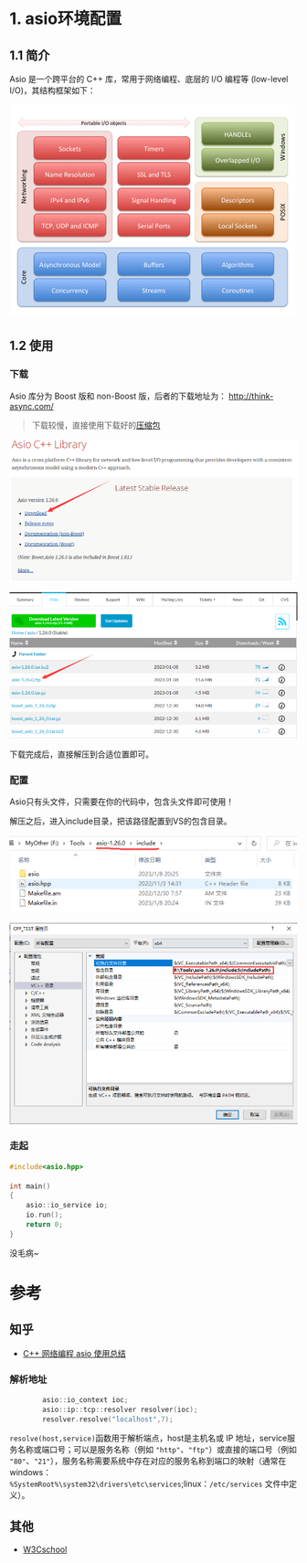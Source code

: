 # 1. asio环境配置

## 1.1 简介

Asio 是一个跨平台的 C++ 库，常用于网络编程、底层的 I/O 编程等 (low-level I/O)，其结构框架如下：

![img](assets/0931491R5-0.gif)

## 1.2 使用

### 下载

Asio 库分为 Boost 版和 non-Boost 版，后者的下载地址为： http://think-async.com/ 

> 下载较慢，直接使用下载好的[压缩包](assets/asio-1.26.0.zip)

![image-20230314224557247](assets/image-20230314224557247.png)

![image-20230314224624135](assets/image-20230314224624135.png)

下载完成后，直接解压到合适位置即可。

### 配置

Asio只有头文件，只需要在你的代码中，包含头文件即可使用！

解压之后，进入include目录，把该路径配置到VS的包含目录。

![image-20230314225911089](assets/image-20230314225911089.png)

<img src="assets/image-20230314230001192.png" alt="image-20230314230001192" style="zoom:67%;" />



### 走起

```cpp
#include<asio.hpp>

int main()
{
	asio::io_service io;
	io.run();
	return 0;
}
```

没毛病~





# 参考

## 知乎

+ [C++ 网络编程 asio 使用总结](https://zhuanlan.zhihu.com/p/583533338)



### 解析地址

```cpp
		asio::io_context ioc;
		asio::ip::tcp::resolver resolver(ioc);
		resolver.resolve("localhost",7);
```

`resolve(host,service)`函数用于解析端点，host是主机名或 IP 地址，service服务名称或端口号；可以是服务名称（例如 `"http"`、`"ftp"`）或直接的端口号（例如 `"80"`、`"21"`），服务名称需要系统中存在对应的服务名称到端口的映射（通常在windows：`%SystemRoot%\system32\drivers\etc\services`;linux：`/etc/services` 文件中定义）。



## 其他

+ [W3Cschool](https://www.w3cschool.cn/nlzbw/nlzbw-rs6a25yc.html)